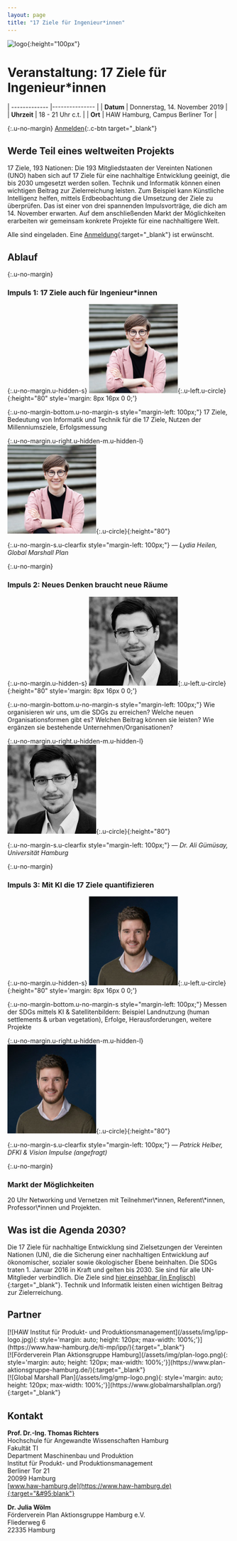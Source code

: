 ```yaml
---
layout: page
title: "17 Ziele für Ingenieur*innen"
---
```


![logo](https://sdg-events.de/static/sdg-logo.png){:height="100px"}

# Veranstaltung: 17 Ziele f&uuml;r Ingenieur\*innen

<div class='highlight-box u-inline-block' markdown='1'>

| -------------       |---------------                    |
| **Datum**           | Donnerstag, 14. November 2019     |
| **Uhrzeit**         | 18 - 21 Uhr c.t.                  |
| **Ort**             | HAW Hamburg, Campus Berliner Tor  |

{:.u-no-margin}
[Anmelden]{:.c-btn target="&#95;blank"}


</div>

## Werde Teil eines weltweiten Projekts

17 Ziele, 193 Nationen: Die 193 Mitgliedstaaten der Vereinten Nationen (UNO) haben sich auf 17 Ziele f&uuml;r eine nachhaltige Entwicklung geeinigt, die bis 2030 umgesetzt werden sollen.  Technik und Informatik k&ouml;nnen einen wichtigen Beitrag zur Zielerreichung leisten. Zum Beispiel kann K&uuml;nstliche Intelligenz helfen, mittels Erdbeobachtung die Umsetzung der Ziele zu &uuml;berpr&uuml;fen. Das ist einer von drei spannenden Impulsvortr&auml;ge, die dich am 14. November erwarten. Auf dem anschlie&szlig;enden Markt der M&ouml;glichkeiten erarbeiten wir gemeinsam konkrete Projekte f&uuml;r eine nachhaltigere Welt.

Alle sind eingeladen. Eine [Anmeldung][Anmelden]{:target="&#95;blank"} ist erw&uuml;nscht.

## Ablauf

<div class='highlight-box u-block' markdown='1'>

{:.u-no-margin}
### Impuls 1: 17 Ziele auch f&uuml;r Ingenieur\*innen

{:.u-no-margin.u-hidden-s}
![speaker](/assets/img/lydia-heilen.jpeg){:.u-left.u-circle}{:height="80" style='margin: 8px 16px 0 0;'}

{:.u-no-margin-bottom.u-no-margin-s style="margin-left: 100px;"}
17 Ziele, Bedeutung von Informatik und Technik f&uuml;r die 17 Ziele, Nutzen der Millenniumsziele, Erfolgsmessung

{:.u-no-margin.u-right.u-hidden-m.u-hidden-l}
![speaker](/assets/img/lydia-heilen.jpeg){:.u-circle}{:height="80"}

{:.u-no-margin-s.u-clearfix style="margin-left: 100px;"}
*&mdash; Lydia Heilen, Global Marshall Plan*


</div>

<div class='highlight-box u-block' markdown='1'>

{:.u-no-margin}
### Impuls 2: Neues Denken braucht neue R&auml;ume

{:.u-no-margin.u-hidden-s}
![speaker](/assets/img/ali-guemuesay.jpeg){:.u-left.u-circle}{:height="80" style='margin: 8px 16px 0 0;'}

{:.u-no-margin-bottom.u-no-margin-s style="margin-left: 100px;"}
Wie organisieren wir uns, um die SDGs zu erreichen? Welche neuen Organisationsformen gibt es?
Welchen Beitrag k&ouml;nnen sie leisten? Wie erg&auml;nzen sie bestehende Unternehmen/Organisationen?

{:.u-no-margin.u-right.u-hidden-m.u-hidden-l}
![speaker](/assets/img/ali-guemuesay.jpeg){:.u-circle}{:height="80"}

{:.u-no-margin-s.u-clearfix style="margin-left: 100px;"}
*&mdash; Dr. Ali G&uuml;m&uuml;say, Universit&auml;t Hamburg*

</div>

<div class='highlight-box u-block' markdown='1'>

{:.u-no-margin}
### Impuls 3: Mit KI die 17 Ziele quantifizieren

{:.u-no-margin.u-hidden-s}
![speaker](/assets/img/patrick-helber.jpeg){:.u-left.u-circle}{:height="80" style='margin: 8px 16px 0 0;'}

{:.u-no-margin-bottom.u-no-margin-s style="margin-left: 100px;"}
Messen der SDGs mittels KI & Satellitenbildern: Beispiel Landnutzung (human settlements & urban
vegetation), Erfolge, Herausforderungen, weitere Projekte

{:.u-no-margin.u-right.u-hidden-m.u-hidden-l}
![speaker](/assets/img/patrick-helber.jpeg){:.u-circle}{:height="80"}

{:.u-no-margin-s.u-clearfix style="margin-left: 100px;"}
*&mdash; Patrick Helber, DFKI & Vision Impulse (angefragt)*

</div>

<div class='highlight-box u-block' markdown='1'>

{:.u-no-margin}
### Markt der M&ouml;glichkeiten

<span class='u-font-small'>
  20 Uhr  
</span>
Networking und Vernetzen mit Teilnehmer\*innen, Referent\*innen, Professor\*innen und Projekten.

</div>

## Was ist die Agenda 2030?

Die 17 Ziele f&uuml;r nachhaltige Entwicklung sind Zielsetzungen der Vereinten Nationen (UN), die die Sicherung einer nachhaltigen Entwicklung auf &ouml;konomischer, sozialer sowie &ouml;kologischer Ebene beinhalten. Die SDGs traten 1. Januar 2016 in Kraft und gelten bis 2030. Sie sind f&uuml;r alle UN-Mitglieder verbindlich. Die Ziele sind [hier einsehbar (in Englisch)](https://sustainabledevelopment.un.org/sdgs){:target="&#95;blank"}.
Technik und Informatik leisten einen wichtigen Beitrag zur Zielerreichung.

## Partner

<div class='o-grid' style='margin-bottom: 32px;'>
  <div class='o-grid__col--4-4-s o-grid__col--2-4-m o-grid__col--1-3-l' markdown='1'>
[![HAW Institut für Produkt- und Produktionsmanagement](/assets/img/ipp-logo.jpg){: style='margin: auto; height: 120px; max-width: 100%;'}](https://www.haw-hamburg.de/ti-mp/ipp/){:target="&#95;blank"}
  </div>
  <div class='o-grid__col--4-4-s o-grid__col--2-4-m o-grid__col--1-3-l' markdown='1'>
[![Förderverein Plan Aktionsgruppe Hamburg](/assets/img/plan-logo.png){: style='margin: auto; height: 120px; max-width: 100%;'}](https://www.plan-aktionsgruppe-hamburg.de/){:target="&#95;blank"}
  </div>
  <div class='o-grid__col--4-4-s o-grid__col--2-4-m o-grid__col--1-3-l' markdown='1'>
[![Global Marshall Plan](/assets/img/gmp-logo.png){: style='margin: auto; height: 120px; max-width: 100%;'}](https://www.globalmarshallplan.org/){:target="&#95;blank"}
  </div>
</div>



## Kontakt

**Prof. Dr.-Ing. Thomas Richters**  
Hochschule f&uuml;r Angewandte Wissenschaften Hamburg  
Fakult&auml;t TI  
Department Maschinenbau und Produktion  
Institut f&uuml;r Produkt- und Produktionsmanagement  
Berliner Tor 21  
20099 Hamburg  
[www.haw-hamburg.de](https://www.haw-hamburg.de){:target="&#95;blank"}


**Dr. Julia W&ouml;lm**  
F&ouml;rderverein Plan Aktionsgruppe Hamburg e.V.  
Fliederweg 6  
22335 Hamburg


[Anmelden]: https://docs.google.com/forms/d/e/1FAIpQLSfCdKfjHpwWHAJLL7aNiOuj44d-loaVmrbBEmBNHSg9Nj4Kcg/viewform
